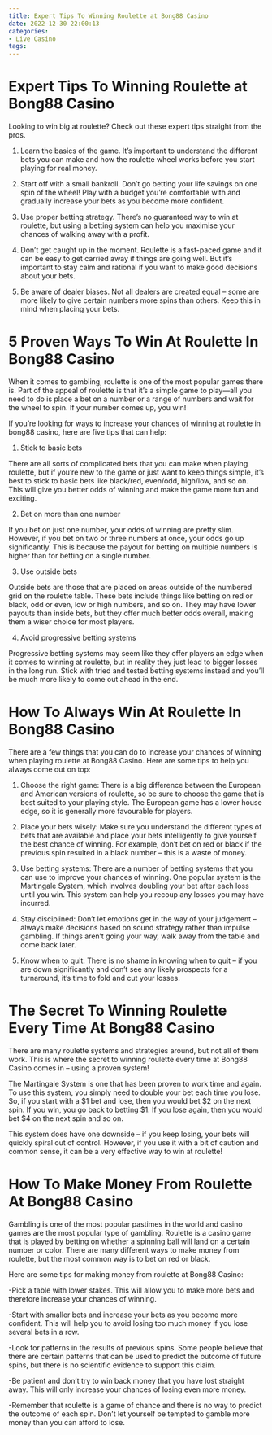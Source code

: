 ```yaml
---
title: Expert Tips To Winning Roulette at Bong88 Casino 
date: 2022-12-30 22:00:13
categories:
- Live Casino
tags:
---
```



#  Expert Tips To Winning Roulette at Bong88 Casino 

Looking to win big at roulette? Check out these expert tips straight from the pros.

1. Learn the basics of the game. It’s important to understand the different bets you can make and how the roulette wheel works before you start playing for real money.

2. Start off with a small bankroll. Don’t go betting your life savings on one spin of the wheel! Play with a budget you’re comfortable with and gradually increase your bets as you become more confident.

3. Use proper betting strategy. There’s no guaranteed way to win at roulette, but using a betting system can help you maximise your chances of walking away with a profit.

4. Don’t get caught up in the moment. Roulette is a fast-paced game and it can be easy to get carried away if things are going well. But it’s important to stay calm and rational if you want to make good decisions about your bets.

5. Be aware of dealer biases. Not all dealers are created equal – some are more likely to give certain numbers more spins than others. Keep this in mind when placing your bets.

#  5 Proven Ways To Win At Roulette In Bong88 Casino 

When it comes to gambling, roulette is one of the most popular games there is. Part of the appeal of roulette is that it’s a simple game to play—all you need to do is place a bet on a number or a range of numbers and wait for the wheel to spin. If your number comes up, you win!

If you’re looking for ways to increase your chances of winning at roulette in bong88 casino, here are five tips that can help:

1. Stick to basic bets

There are all sorts of complicated bets that you can make when playing roulette, but if you’re new to the game or just want to keep things simple, it’s best to stick to basic bets like black/red, even/odd, high/low, and so on. This will give you better odds of winning and make the game more fun and exciting.

2. Bet on more than one number

If you bet on just one number, your odds of winning are pretty slim. However, if you bet on two or three numbers at once, your odds go up significantly. This is because the payout for betting on multiple numbers is higher than for betting on a single number.

3. Use outside bets

Outside bets are those that are placed on areas outside of the numbered grid on the roulette table. These bets include things like betting on red or black, odd or even, low or high numbers, and so on. They may have lower payouts than inside bets, but they offer much better odds overall, making them a wiser choice for most players.

4. Avoid progressive betting systems

Progressive betting systems may seem like they offer players an edge when it comes to winning at roulette, but in reality they just lead to bigger losses in the long run. Stick with tried and tested betting systems instead and you’ll be much more likely to come out ahead in the end.

#  How To Always Win At Roulette In Bong88 Casino 

There are a few things that you can do to increase your chances of winning when playing roulette at Bong88 Casino. Here are some tips to help you always come out on top:

1. Choose the right game: There is a big difference between the European and American versions of roulette, so be sure to choose the game that is best suited to your playing style. The European game has a lower house edge, so it is generally more favourable for players.

2. Place your bets wisely: Make sure you understand the different types of bets that are available and place your bets intelligently to give yourself the best chance of winning. For example, don’t bet on red or black if the previous spin resulted in a black number – this is a waste of money.

3. Use betting systems: There are a number of betting systems that you can use to improve your chances of winning. One popular system is the Martingale System, which involves doubling your bet after each loss until you win. This system can help you recoup any losses you may have incurred.

4. Stay disciplined: Don’t let emotions get in the way of your judgement – always make decisions based on sound strategy rather than impulse gambling. If things aren’t going your way, walk away from the table and come back later.

5. Know when to quit: There is no shame in knowing when to quit – if you are down significantly and don’t see any likely prospects for a turnaround, it’s time to fold and cut your losses.

#  The Secret To Winning Roulette Every Time At Bong88 Casino 

There are many roulette systems and strategies around, but not all of them work. This is where the secret to winning roulette every time at Bong88 Casino comes in – using a proven system!

The Martingale System is one that has been proven to work time and again. To use this system, you simply need to double your bet each time you lose. So, if you start with a $1 bet and lose, then you would bet $2 on the next spin. If you win, you go back to betting $1. If you lose again, then you would bet $4 on the next spin and so on.

This system does have one downside – if you keep losing, your bets will quickly spiral out of control. However, if you use it with a bit of caution and common sense, it can be a very effective way to win at roulette!

#  How To Make Money From Roulette At Bong88 Casino

Gambling is one of the most popular pastimes in the world and casino games are the most popular type of gambling. Roulette is a casino game that is played by betting on whether a spinning ball will land on a certain number or color. There are many different ways to make money from roulette, but the most common way is to bet on red or black.

Here are some tips for making money from roulette at Bong88 Casino:

-Pick a table with lower stakes. This will allow you to make more bets and therefore increase your chances of winning.

-Start with smaller bets and increase your bets as you become more confident. This will help you to avoid losing too much money if you lose several bets in a row.

-Look for patterns in the results of previous spins. Some people believe that there are certain patterns that can be used to predict the outcome of future spins, but there is no scientific evidence to support this claim.

-Be patient and don’t try to win back money that you have lost straight away. This will only increase your chances of losing even more money.

-Remember that roulette is a game of chance and there is no way to predict the outcome of each spin. Don’t let yourself be tempted to gamble more money than you can afford to lose.